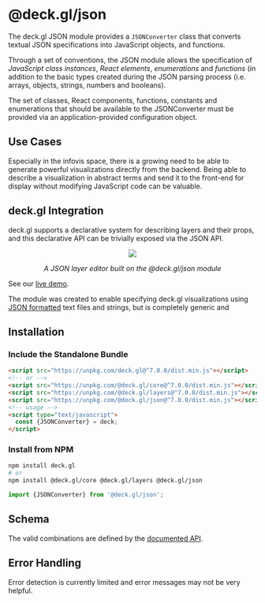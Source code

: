 # @deck.gl/json

The deck.gl JSON module provides a `JSONConverter` class that converts textual JSON specifications into JavaScript objects, and functions.

Through a set of conventions, the JSON module allows the specification of _JavaScript class instances_, _React elements_, _enumerations_ and _functions_ (in addition to the basic types created during the JSON parsing process (i.e. arrays, objects, strings, numbers and booleans).

The set of classes, React components, functions, constants and enumerations that should be available to the JSONConverter must be provided via an application-provided configuration object.

## Use Cases

Especially in the infovis space, there is a growing need to be able to generate powerful visualizations directly from the backend. Being able to describe a visualization in abstract terms and send it to the front-end for display without modifying JavaScript code can be valuable.

## deck.gl Integration

deck.gl supports a declarative system for describing layers and their props, and this declarative API can be trivially exposed via the JSON API.

<div align="center">
  <div>
    <img src="https://raw.github.com/visgl/deck.gl-data/master/images/docs/json-layers.gif" />
    <p><i>A JSON layer editor built on the @deck.gl/json module</i></p>
  </div>
</div>

See our [live demo](https://deck.gl/playground).


The module was created to enable specifying deck.gl visualizations using [JSON formatted](https://www.json.org/) text files and strings, but is completely generic and



## Installation

### Include the Standalone Bundle

```html
<script src="https://unpkg.com/deck.gl@^7.0.0/dist.min.js"></script>
<!-- or -->
<script src="https://unpkg.com/@deck.gl/core@^7.0.0/dist.min.js"></script>
<script src="https://unpkg.com/@deck.gl/layers@^7.0.0/dist.min.js"></script>
<script src="https://unpkg.com/@deck.gl/json@^7.0.0/dist.min.js"></script>
<!-- usage -->
<script type="text/javascript">
  const {JSONConverter} = deck;
</script>
```

### Install from NPM

```bash
npm install deck.gl
# or
npm install @deck.gl/core @deck.gl/layers @deck.gl/json
```

```js
import {JSONConverter} from '@deck.gl/json';
```

## Schema

The valid combinations are defined by the [documented API](/docs/api-reference/json/conversion-reference.md).

## Error Handling

Error detection is currently limited and error messages may not be very helpful.
